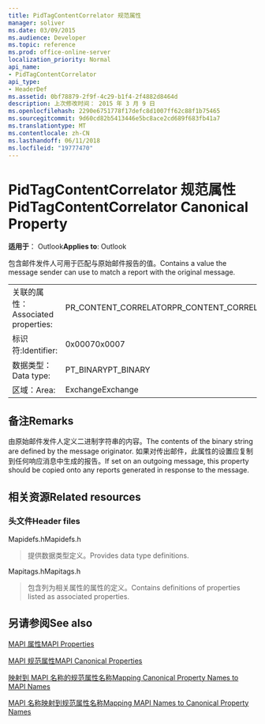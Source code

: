 ```yaml
---
title: PidTagContentCorrelator 规范属性
manager: soliver
ms.date: 03/09/2015
ms.audience: Developer
ms.topic: reference
ms.prod: office-online-server
localization_priority: Normal
api_name:
- PidTagContentCorrelator
api_type:
- HeaderDef
ms.assetid: 0bf78879-2f9f-4c29-b1f4-2f4882d8464d
description: 上次修改时间： 2015 年 3 月 9 日
ms.openlocfilehash: 2290e6751778f17defc8d1007ff62c88f1b75465
ms.sourcegitcommit: 9d60cd82b5413446e5bc8ace2cd689f683fb41a7
ms.translationtype: MT
ms.contentlocale: zh-CN
ms.lasthandoff: 06/11/2018
ms.locfileid: "19777470"
---
```

# <a name="pidtagcontentcorrelator-canonical-property"></a><span data-ttu-id="1fa09-103">PidTagContentCorrelator 规范属性</span><span class="sxs-lookup"><span data-stu-id="1fa09-103">PidTagContentCorrelator Canonical Property</span></span>

  
  
<span data-ttu-id="1fa09-104">**适用于**： Outlook</span><span class="sxs-lookup"><span data-stu-id="1fa09-104">**Applies to**: Outlook</span></span> 
  
<span data-ttu-id="1fa09-105">包含邮件发件人可用于匹配与原始邮件报告的值。</span><span class="sxs-lookup"><span data-stu-id="1fa09-105">Contains a value the message sender can use to match a report with the original message.</span></span>
  
|||
|:-----|:-----|
|<span data-ttu-id="1fa09-106">关联的属性：</span><span class="sxs-lookup"><span data-stu-id="1fa09-106">Associated properties:</span></span>  <br/> |<span data-ttu-id="1fa09-107">PR_CONTENT_CORRELATOR</span><span class="sxs-lookup"><span data-stu-id="1fa09-107">PR_CONTENT_CORRELATOR</span></span>  <br/> |
|<span data-ttu-id="1fa09-108">标识符:</span><span class="sxs-lookup"><span data-stu-id="1fa09-108">Identifier:</span></span>  <br/> |<span data-ttu-id="1fa09-109">0x0007</span><span class="sxs-lookup"><span data-stu-id="1fa09-109">0x0007</span></span>  <br/> |
|<span data-ttu-id="1fa09-110">数据类型：</span><span class="sxs-lookup"><span data-stu-id="1fa09-110">Data type:</span></span>  <br/> |<span data-ttu-id="1fa09-111">PT_BINARY</span><span class="sxs-lookup"><span data-stu-id="1fa09-111">PT_BINARY</span></span>  <br/> |
|<span data-ttu-id="1fa09-112">区域：</span><span class="sxs-lookup"><span data-stu-id="1fa09-112">Area:</span></span>  <br/> |<span data-ttu-id="1fa09-113">Exchange</span><span class="sxs-lookup"><span data-stu-id="1fa09-113">Exchange</span></span>  <br/> |
   
## <a name="remarks"></a><span data-ttu-id="1fa09-114">备注</span><span class="sxs-lookup"><span data-stu-id="1fa09-114">Remarks</span></span>

<span data-ttu-id="1fa09-115">由原始邮件发件人定义二进制字符串的内容。</span><span class="sxs-lookup"><span data-stu-id="1fa09-115">The contents of the binary string are defined by the message originator.</span></span> <span data-ttu-id="1fa09-116">如果对传出邮件，此属性的设置应复制到任何响应消息中生成的报告。</span><span class="sxs-lookup"><span data-stu-id="1fa09-116">If set on an outgoing message, this property should be copied onto any reports generated in response to the message.</span></span>
  
## <a name="related-resources"></a><span data-ttu-id="1fa09-117">相关资源</span><span class="sxs-lookup"><span data-stu-id="1fa09-117">Related resources</span></span>

### <a name="header-files"></a><span data-ttu-id="1fa09-118">头文件</span><span class="sxs-lookup"><span data-stu-id="1fa09-118">Header files</span></span>

<span data-ttu-id="1fa09-119">Mapidefs.h</span><span class="sxs-lookup"><span data-stu-id="1fa09-119">Mapidefs.h</span></span>
  
> <span data-ttu-id="1fa09-120">提供数据类型定义。</span><span class="sxs-lookup"><span data-stu-id="1fa09-120">Provides data type definitions.</span></span>
    
<span data-ttu-id="1fa09-121">Mapitags.h</span><span class="sxs-lookup"><span data-stu-id="1fa09-121">Mapitags.h</span></span>
  
> <span data-ttu-id="1fa09-122">包含列为相关属性的属性的定义。</span><span class="sxs-lookup"><span data-stu-id="1fa09-122">Contains definitions of properties listed as associated properties.</span></span>
    
## <a name="see-also"></a><span data-ttu-id="1fa09-123">另请参阅</span><span class="sxs-lookup"><span data-stu-id="1fa09-123">See also</span></span>



[<span data-ttu-id="1fa09-124">MAPI 属性</span><span class="sxs-lookup"><span data-stu-id="1fa09-124">MAPI Properties</span></span>](mapi-properties.md)
  
[<span data-ttu-id="1fa09-125">MAPI 规范属性</span><span class="sxs-lookup"><span data-stu-id="1fa09-125">MAPI Canonical Properties</span></span>](mapi-canonical-properties.md)
  
[<span data-ttu-id="1fa09-126">映射到 MAPI 名称的规范属性名称</span><span class="sxs-lookup"><span data-stu-id="1fa09-126">Mapping Canonical Property Names to MAPI Names</span></span>](mapping-canonical-property-names-to-mapi-names.md)
  
[<span data-ttu-id="1fa09-127">MAPI 名称映射到规范属性名称</span><span class="sxs-lookup"><span data-stu-id="1fa09-127">Mapping MAPI Names to Canonical Property Names</span></span>](mapping-mapi-names-to-canonical-property-names.md)

